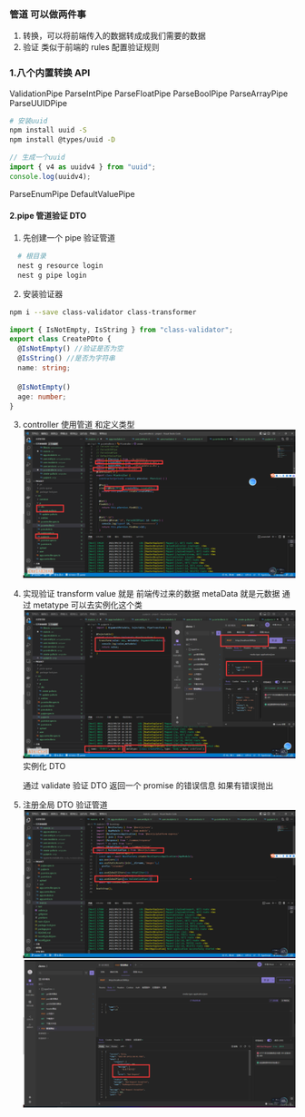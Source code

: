### 管道 可以做两件事

1. 转换，可以将前端传入的数据转成成我们需要的数据
2. 验证 类似于前端的 rules 配置验证规则

### 1.八个内置转换 API

ValidationPipe
ParseIntPipe
ParseFloatPipe
ParseBoolPipe
ParseArrayPipe
ParseUUIDPipe

<!-- 验证UUID -->

```sh
# 安装uuid
npm install uuid -S
npm install @types/uuid -D

```

```ts
// 生成一个uuid
import { v4 as uuidv4 } from "uuid";
console.log(uuidv4);
```

ParseEnumPipe
DefaultValuePipe

#### 2.pipe 管道验证 DTO

1. 先创建一个 pipe 验证管道

```sh
  # 根目录
  nest g resource login
  nest g pipe login
```

2.  安装验证器

```sh
npm i --save class-validator class-transformer
```

```ts
import { IsNotEmpty, IsString } from "class-validator";
export class CreatePDto {
  @IsNotEmpty() //验证是否为空
  @IsString() //是否为字符串
  name: string;

  @IsNotEmpty()
  age: number;
}
```

3. controller 使用管道 和定义类型
   ![alt text](<images/controller 使用管道 和定义类型.png>)

4. 实现验证 transform
   value 就是 前端传过来的数据 metaData 就是元数据 通过 metatype 可以去实例化这个类
   ![alt text](<images/实现验证 transform.png>)
   实例化 DTO

   通过 validate 验证 DTO 返回一个 promise 的错误信息 如果有错误抛出

5. 注册全局 DTO 验证管道
   ![alt text](<images/注册全局DTO验证管道 .png>)
   ![alt text](images/注册全局DTO验证管道-结果.png)
